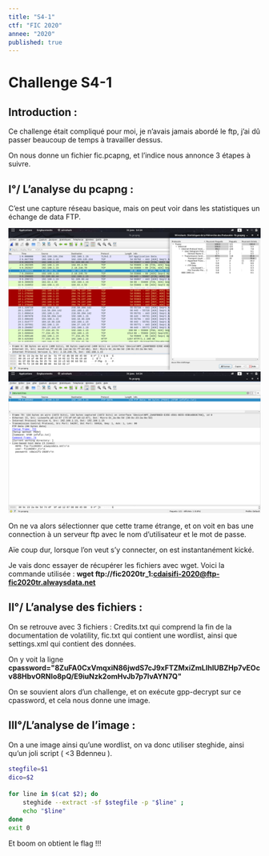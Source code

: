 ```yaml
---
title: "S4-1"
ctf: "FIC 2020"
annee: "2020"
published: true
---
```



# **Challenge S4-1**

## **Introduction :**

Ce challenge était compliqué pour moi, je n’avais jamais abordé le ftp, j’ai dû passer beaucoup de temps à travailler dessus.

On nous donne un fichier fic.pcapng, et l’indice nous annonce 3 étapes à suivre.


## **I°/ L’analyse du pcapng :**

C’est une capture réseau basique, mais on peut voir dans les statistiques un échange de data FTP.

![alt text](/assets/images/fic-S41-1.png "Image 1")
![alt text](/assets/images/fic-S41-2.png "Image 2")


On ne va alors sélectionner que cette trame étrange, et on voit en bas une connection à un serveur ftp avec le nom d’utilisateur et le mot de passe.


Aïe coup dur, lorsque l’on veut s’y connecter, on est instantanément kické.

Je vais donc essayer de récupérer les fichiers avec wget. Voici la commande utilisée :
		**wget ftp://fic2020tr_1:cdaisifi-2020@ftp-fic2020tr.alwaysdata.net**

## **II°/ L’analyse des fichiers :**


On se retrouve avec 3 fichiers : Credits.txt qui comprend la fin de la documentation de volatility, fic.txt qui contient une wordlist, ainsi que settings.xml qui contient des données.

On y voit la ligne 	**cpassword="8ZuFA0CxVmqxiN86jwdS7cJ9xFTZMxiZmLIhlUBZHp7vEOcv88HbvORNIo8pQ/E9iuNzk2omHvJb7p7lvAYN7Q"**

On se souvient alors d’un challenge, et on exécute gpp-decrypt sur ce cpassword, et cela nous donne une image.

## **III°/L’analyse de l’image :**

On a une image ainsi qu’une wordlist, on va donc utiliser steghide, ainsi qu’un joli script ( <3 Bdenneu ).


```bash
stegfile=$1
dico=$2

for line in $(cat $2); do
	steghide --extract -sf $stegfile -p "$line" ;
	echo "$line"
done
exit 0
```

Et boom on obtient le flag !!!
